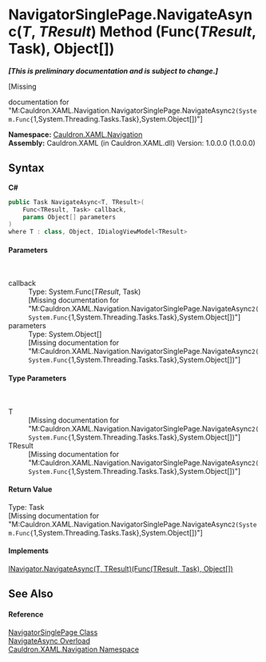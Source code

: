# NavigatorSinglePage.NavigateAsync(*T*, *TResult*) Method (Func(*TResult*, Task), Object[])
 _**\[This is preliminary documentation and is subject to change.\]**_

\[Missing <summary> documentation for "M:Cauldron.XAML.Navigation.NavigatorSinglePage.NavigateAsync``2(System.Func{``1,System.Threading.Tasks.Task},System.Object[])"\]

**Namespace:**&nbsp;<a href="N_Cauldron_XAML_Navigation">Cauldron.XAML.Navigation</a><br />**Assembly:**&nbsp;Cauldron.XAML (in Cauldron.XAML.dll) Version: 1.0.0.0 (1.0.0.0)

## Syntax

**C#**<br />
``` C#
public Task NavigateAsync<T, TResult>(
	Func<TResult, Task> callback,
	params Object[] parameters
)
where T : class, Object, IDialogViewModel<TResult>

```


#### Parameters
&nbsp;<dl><dt>callback</dt><dd>Type: System.Func(*TResult*, Task)<br />\[Missing <param name="callback"/> documentation for "M:Cauldron.XAML.Navigation.NavigatorSinglePage.NavigateAsync``2(System.Func{``1,System.Threading.Tasks.Task},System.Object[])"\]</dd><dt>parameters</dt><dd>Type: System.Object[]<br />\[Missing <param name="parameters"/> documentation for "M:Cauldron.XAML.Navigation.NavigatorSinglePage.NavigateAsync``2(System.Func{``1,System.Threading.Tasks.Task},System.Object[])"\]</dd></dl>

#### Type Parameters
&nbsp;<dl><dt>T</dt><dd>\[Missing <typeparam name="T"/> documentation for "M:Cauldron.XAML.Navigation.NavigatorSinglePage.NavigateAsync``2(System.Func{``1,System.Threading.Tasks.Task},System.Object[])"\]</dd><dt>TResult</dt><dd>\[Missing <typeparam name="TResult"/> documentation for "M:Cauldron.XAML.Navigation.NavigatorSinglePage.NavigateAsync``2(System.Func{``1,System.Threading.Tasks.Task},System.Object[])"\]</dd></dl>

#### Return Value
Type: Task<br />\[Missing <returns> documentation for "M:Cauldron.XAML.Navigation.NavigatorSinglePage.NavigateAsync``2(System.Func{``1,System.Threading.Tasks.Task},System.Object[])"\]

#### Implements
<a href="M_Cauldron_XAML_Navigation_INavigator_NavigateAsync__2_1">INavigator.NavigateAsync(T, TResult)(Func(TResult, Task), Object[])</a><br />

## See Also


#### Reference
<a href="T_Cauldron_XAML_Navigation_NavigatorSinglePage">NavigatorSinglePage Class</a><br /><a href="Overload_Cauldron_XAML_Navigation_NavigatorSinglePage_NavigateAsync">NavigateAsync Overload</a><br /><a href="N_Cauldron_XAML_Navigation">Cauldron.XAML.Navigation Namespace</a><br />